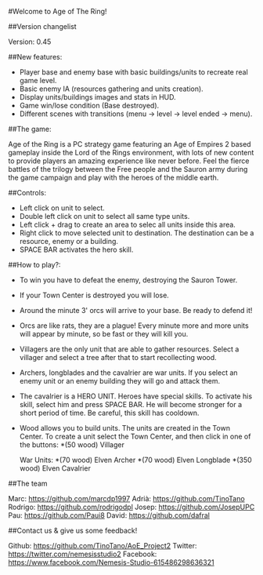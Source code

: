 #Welcome to Age of The Ring!

##Version changelist

Version: 0.45

##New features:

- Player base and enemy base with basic buildings/units to recreate real game level.
- Basic enemy IA (resources gathering and units creation).
- Display units/buildings images and stats in HUD.
- Game win/lose condition (Base destroyed).
- Different scenes with transitions (menu -> level -> level ended -> menu).

##The game:

Age of the Ring is a PC strategy game featuring an Age of Empires 2 based gameplay inside the Lord of the Rings environment, with lots of new content to provide players an amazing
experience like never before. Feel the fierce battles of the trilogy between the Free people and the Sauron army during the game campaign and play with the heroes of the middle
earth.

##Controls:

- Left click on unit to select.
- Double left click on unit to select all same type units.
- Left click + drag to create an area to selec all units inside this area. 
- Right click to move selected unit to destination. The destination can be a resource, enemy or a building.
- SPACE BAR activates the hero skill.

##How to play?:

- To win you have to defeat the enemy, destroying the Sauron Tower.
- If your Town Center is destroyed you will lose.

- Around the minute 3' orcs will arrive to your base. Be ready to defend it!
- Orcs are like rats, they are a plague! Every minute more and more units will appear by minute, so be fast or they will kill you.

- Villagers are the only unit that are able to gather resources. Select a villager and select a tree after that to start recollecting wood.
- Archers, longblades and the cavalrier are war units. If you select an enemy unit or an enemy building they will go and attack them.
- The cavalrier is a HERO UNIT. Heroes have special skills. To activate his skill, select him and press SPACE BAR. He will become stronger 
  for a short period of time. Be careful, this skill has cooldown.

- Wood allows you to build units. The units are created in the Town Center. To create a unit select the Town Center, and then click in one of 
  the buttons:
    *(50 wood) Villager
	
	War Units:
    *(70 wood) Elven Archer
	*(70 wood) Elven Longblade
	*(350 wood) Elven Cavalrier
	
	
##The team

Marc: https://github.com/marcdp1997
Adrià: https://github.com/TinoTano
Rodrigo: https://github.com/rodrigodpl
Josep: https://github.com/JosepUPC
Pau: https://github.com/Paui8
David: https://github.com/dafral

##Contact us & give us some feedback!

Github: https://github.com/TinoTano/AoE_Project2
Twitter: https://twitter.com/nemesisstudio2
Facebook: https://www.facebook.com/Nemesis-Studio-615486298636321